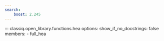 ```yaml
---
search:
    boost: 2.245
---
```


<!-- spell-checker: disable -->
<!-- prettier-ignore-start -->
::: classiq.open_library.functions.hea
    options:
        show_if_no_docstrings: false
        members:
            - full_hea
<!-- prettier-ignore-end -->
<!-- spell-checker: enable -->
